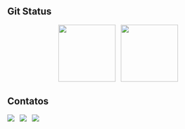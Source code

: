 
## Git Status
<div align="center" href="https://github.com/idiotmoose">
    <img loading="lazy" height="130em" src="https://github-readme-stats.vercel.app/api?username=idiotmoose&show_icons=true&theme=tokyonight&count_private=true"/>
    &nbsp;
    <img loading="lazy" height="130em" src="https://github-readme-stats.vercel.app/api/top-langs/?username=idiotmoose&hide_progress=true&theme=tokyonight"/>    
</div>


## Contatos

<um HREF="https://www.instagram.com/idiotmoosee/" alvo="_em branco"><img Src="https://img.shields.io/badge/-Instagram-%23E4405F?style=for-the-badge&logo=instagram&logoColor=white" alvo="_em branco"></um>
&nbsp;
<um HREF="https:www.linkedin.com/in/giovanna-sumaiyah-97b028210" alvo="_em branco"><img Src="https://img.shields.io/badge/-LinkedIn-%230077B5?style=for-the-badge&logo=linkedin&logoColor=white" alvo="_em branco"></um>
&nbsp;
<um HREF="mailto:sumaiyahgiovanna@gmail.com"><img Src="https://img.shields.io/badge/-Gmail-%23333?style=for-the-badge&logo=gmail&logoColor=white" alvo="_em branco"></um>
&nbsp;
